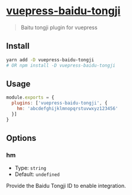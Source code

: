 # [vuepress-baidu-tongji](https://github.com/mlinquan/vuepress-baidu-tongji)

> Baitu tongji plugin for vuepress

## Install

```bash
yarn add -D vuepress-baidu-tongji
# OR npm install -D vuepress-baidu-tongji
```

## Usage

```javascript
module.exports = {
  plugins: ['vuepress-baidu-tongji', {
    hm: 'abcdefghijklmnopqrstuvwxyz123456'
  }]
}
```

## Options

### hm

- Type: `string`
- Default: `undefined`

Provide the Baidu Tongji ID to enable integration.
